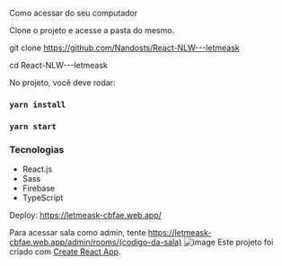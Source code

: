 
Como acessar do seu computador

Clone o projeto e acesse a pasta do mesmo.

  git clone https://github.com/Nandosts/React-NLW---letmeask

  cd React-NLW---letmeask
    
No projeto, você deve rodar:

### `yarn install`
### `yarn start`


### Tecnologias
  * React.js
  * Sass
  * Firebase
  * TypeScript

Deploy: https://letmeask-cbfae.web.app/

Para acessar sala como admin, tente
https://letmeask-cbfae.web.app/admin/rooms/(codigo-da-sala)
![image](https://user-images.githubusercontent.com/65089035/124399846-a7c88780-dcf4-11eb-9c29-9c8508f01d91.png)
Este projeto foi criado com [Create React App](https://github.com/facebook/create-react-app).

